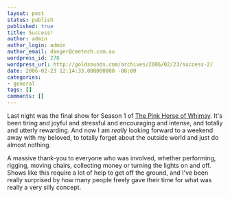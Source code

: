 ```yaml
---
layout: post
status: publish
published: true
title: Success!
author: admin
author_login: admin
author_email: danger@cmetech.com.au
wordpress_id: 278
wordpress_url: http://goldsounds.com/archives/2006/02/23/success-2/
date: 2006-02-23 12:14:33.000000000 -08:00
categories:
- general
tags: []
comments: []
---
```

Last night was the final show for Season 1 of <a href="http://pinkhorseofwhimsy.com">The Pink Horse of Whimsy</a>. It's been tiring and joyful and stressful and encouraging and intense, and totally and utterly rewarding. And now I am <em>really</em> looking forward to a weekend away with my beloved, to totally forget about the outside world and just do almost nothing.

A massive thank-you to everyone who was involved, whether performing, rigging, moving chairs, collecting money or turning the lights on and off. Shows like this require a lot of help to get off the ground, and I've been really surprised by how many people freely gave their time for what was really a very silly concept.
